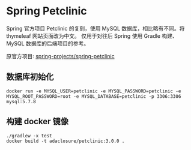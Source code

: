 # Spring Petclinic

Spring 官方项目 Petclinic 的复刻，使用 MySQL 数据库，相比略有不同。将 thymeleaf 网站页面改为中文。
仅用于对往后 Spring 使用 Gradle 构建、MySQL 数据库的后端项目的参考。

原官方项目: [spring-projects/spring-petclinic](https://github.com/spring-projects/spring-petclinic)

## 数据库初始化

```shell
docker run -e MYSQL_USER=petclinic -e MYSQL_PASSWORD=petclinic -e MYSQL_ROOT_PASSWORD=root -e MYSQL_DATABASE=petclinic -p 3306:3306 mysql:5.7.8
```

## 构建 docker 镜像

```shell
./gradlew -x test
docker build -t adaclosure/petclinic:3.0.0 .
```